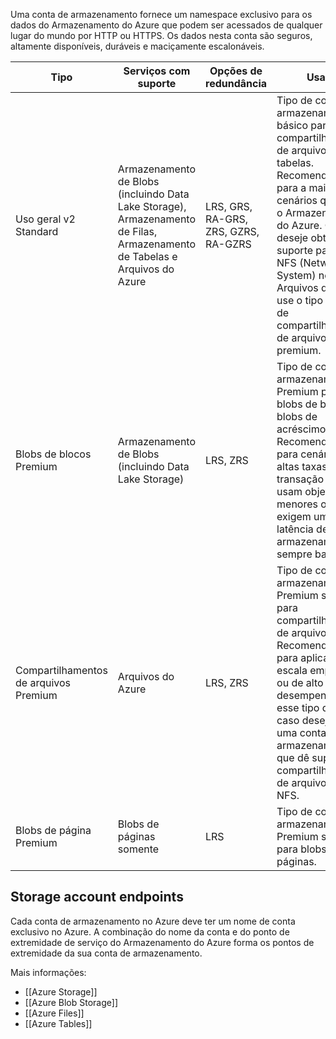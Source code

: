 Uma conta de armazenamento fornece um namespace exclusivo para os dados do Armazenamento do Azure que podem ser acessados de qualquer lugar do mundo por HTTP ou HTTPS. Os dados nesta conta são seguros, altamente disponíveis, duráveis e maciçamente escalonáveis.

|**Tipo**|**Serviços com suporte**|**Opções de redundância**|**Usage**|
|---|---|---|---|
|Uso geral v2 Standard|Armazenamento de Blobs (incluindo Data Lake Storage), Armazenamento de Filas, Armazenamento de Tabelas e Arquivos do Azure|LRS, GRS, RA-GRS, ZRS, GZRS, RA-GZRS|Tipo de conta de armazenamento básico para blobs, compartilhamento de arquivos, filas e tabelas. Recomendado para a maioria dos cenários que usam o Armazenamento do Azure. Caso deseje obter suporte para o NFS (Network File System) nos Arquivos do Azure, use o tipo de conta de compartilhamentos de arquivos premium.|
|Blobs de blocos Premium|Armazenamento de Blobs (incluindo Data Lake Storage)|LRS, ZRS|Tipo de conta de armazenamento Premium para blobs de blocos e blobs de acréscimo. Recomendado para cenários com altas taxas de transação ou que usam objetos menores ou exigem uma latência de armazenamento sempre baixa.|
|Compartilhamentos de arquivos Premium|Arquivos do Azure|LRS, ZRS|Tipo de conta de armazenamento Premium somente para compartilhamentos de arquivos. Recomendadas para aplicações de escala empresarial ou de alto desempenho. Use esse tipo de conta caso deseje ter uma conta de armazenamento que dê suporte a compartilhamentos de arquivos SMB e NFS.|
|Blobs de página Premium|Blobs de páginas somente|LRS|Tipo de conta de armazenamento Premium somente para blobs de páginas.|

## Storage account endpoints

Cada conta de armazenamento no Azure deve ter um nome de conta exclusivo no Azure. A combinação do nome da conta e do ponto de extremidade de serviço do Armazenamento do Azure forma os pontos de extremidade da sua conta de armazenamento.

Mais informações:

- [[Azure Storage]]
- [[Azure Blob Storage]]
- [[Azure Files]]
- [[Azure Tables]]

